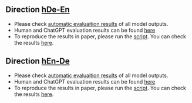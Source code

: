 ## Direction [hDe-En](hDe)

* Please check [automatic evaluaition results](hDe/eval_metric_hDe.csv) of all model outputs.
* Human and ChatGPT evaluation results can be found [here](hDe/hDe-human_chatGPT_annotation.csv)
* To reproduce the results in paper, please run the [script](hDe/hDe_results.py). You can check the results [here](hDe/outputs/).

## Direction [hEn-De](hEn)

* Please check [automatic evaluaition results](hEn/eval_metric_hEn.csv) of all model outputs.
* Human and ChatGPT evaluation results can be found [here](hEn/hEn-human_chatGPT_annotation.csv)
* To reproduce the results in paper, please run the [script](hEn/hEn_results.py). You can check the results [here](hEn/outputs/).
